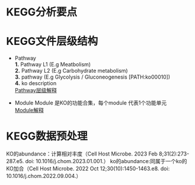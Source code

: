 # KEGG分析要点

# KEGG文件层级结构
- Pathway  
**1.** Pathway L1 (E.g Meatbolism)  
**2.** Pathway L2 (E.g Carbohydrate metabolism)  
**3.** pathway (E.g Glycolysis / Gluconeogenesis [PATH:ko00010])  
**4.** ko description  
  [Pathway层级解释](http://www.360doc.com/content/18/0313/11/45848444_736603164.shtml)  

- Module
Module 是KO的功能合集，每个module 代表1个功能单元  
[Module解释](https://www.jianshu.com/p/4c53fd4fc71c)

# KEGG数据预处理
KO的abundance：计算相对丰度（Cell Host Microbe. 2023 Feb 8;31(2):273-287.e5. doi: 10.1016/j.chom.2023.01.001.） 
ko的abundance:同属于一个ko的KO加合（Cell Host Microbe. 2022 Oct 12;30(10):1450-1463.e8. doi: 10.1016/j.chom.2022.09.004.）  

